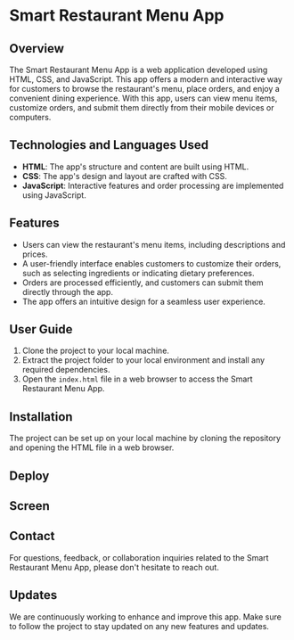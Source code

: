 # Smart Restaurant Menu App

## Overview

The Smart Restaurant Menu App is a web application developed using HTML, CSS, and JavaScript. This app offers a modern and interactive way for customers to browse the restaurant's menu, place orders, and enjoy a convenient dining experience. With this app, users can view menu items, customize orders, and submit them directly from their mobile devices or computers.

## Technologies and Languages Used

- **HTML**: The app's structure and content are built using HTML.
- **CSS**: The app's design and layout are crafted with CSS.
- **JavaScript**: Interactive features and order processing are implemented using JavaScript.

## Features

- Users can view the restaurant's menu items, including descriptions and prices.
- A user-friendly interface enables customers to customize their orders, such as selecting ingredients or indicating dietary preferences.
- Orders are processed efficiently, and customers can submit them directly through the app.
- The app offers an intuitive design for a seamless user experience.

## User Guide

1. Clone the project to your local machine.
2. Extract the project folder to your local environment and install any required dependencies.
3. Open the `index.html` file in a web browser to access the Smart Restaurant Menu App.

## Installation

The project can be set up on your local machine by cloning the repository and opening the HTML file in a web browser.

## Deploy



## Screen



## Contact

For questions, feedback, or collaboration inquiries related to the Smart Restaurant Menu App, please don't hesitate to reach out. 

## Updates

We are continuously working to enhance and improve this app. Make sure to follow the project to stay updated on any new features and updates.
